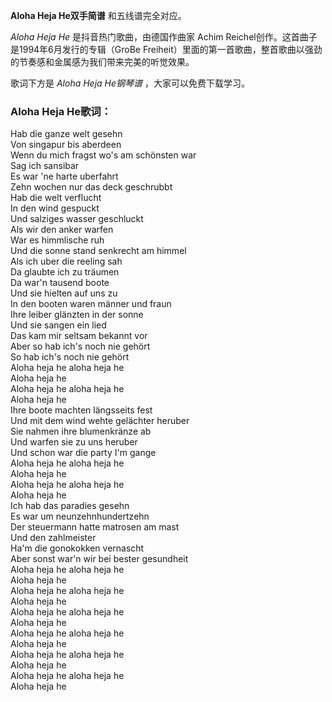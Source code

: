 

**Aloha Heja He双手简谱** 和五线谱完全对应。

_Aloha Heja He_ 是抖音热门歌曲，由德国作曲家 Achim Reichel创作。这首曲子是1994年6月发行的专辑（GroBe
Freiheit）里面的第一首歌曲，整首歌曲以强劲的节奏感和金属感为我们带来完美的听觉效果。

歌词下方是 _Aloha Heja He钢琴谱_ ，大家可以免费下载学习。

### Aloha Heja He歌词：

Hab die ganze welt gesehn  
Von singapur bis aberdeen  
Wenn du mich fragst wo's am schönsten war  
Sag ich sansibar  
Es war 'ne harte uberfahrt  
Zehn wochen nur das deck geschrubbt  
Hab die welt verflucht  
In den wind gespuckt  
Und salziges wasser geschluckt  
Als wir den anker warfen  
War es himmlische ruh  
Und die sonne stand senkrecht am himmel  
Als ich uber die reeling sah  
Da glaubte ich zu träumen  
Da war'n tausend boote  
Und sie hielten auf uns zu  
In den booten waren männer und fraun  
Ihre leiber glänzten in der sonne  
Und sie sangen ein lied  
Das kam mir seltsam bekannt vor  
Aber so hab ich's noch nie gehört  
So hab ich's noch nie gehört  
Aloha heja he aloha heja he  
Aloha heja he  
Aloha heja he aloha heja he  
Aloha heja he  
Ihre boote machten längsseits fest  
Und mit dem wind wehte gelächter heruber  
Sie nahmen ihre blumenkränze ab  
Und warfen sie zu uns heruber  
Und schon war die party I'm gange  
Aloha heja he aloha heja he  
Aloha heja he  
Aloha heja he aloha heja he  
Aloha heja he  
Ich hab das paradies gesehn  
Es war um neunzehnhundertzehn  
Der steuermann hatte matrosen am mast  
Und den zahlmeister  
Ha'm die gonokokken vernascht  
Aber sonst war'n wir bei bester gesundheit  
Aloha heja he aloha heja he  
Aloha heja he  
Aloha heja he aloha heja he  
Aloha heja he  
Aloha heja he aloha heja he  
Aloha heja he  
Aloha heja he aloha heja he  
Aloha heja he  
Aloha heja he aloha heja he  
Aloha heja he  
Aloha heja he aloha heja he  
Aloha heja he

